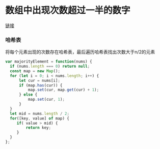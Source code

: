# 数组中出现次数超过一半的数字  

[链接](https://leetcode.cn/problems/shu-zu-zhong-chu-xian-ci-shu-chao-guo-yi-ban-de-shu-zi-lcof/description/)  

### 哈希表  

将每个元素出现的次数存在哈希表，最后遍历哈希表找出次数大于n/2的元素  

```js
var majorityElement = function(nums) {
  if (nums.length === 0) return null;
  const map = new Map();
  for (let i = 0; i < nums.length; i++) {
      let cur = nums[i];
      if (map.has(cur)) {
          map.set(cur, map.get(cur) + 1);
      } else {
          map.set(cur, 1);
      }
  }
  let mid = nums.length / 2;
  for([key, value] of map) {
     if( value > mid) {
         return key;
     }
  }
};
```